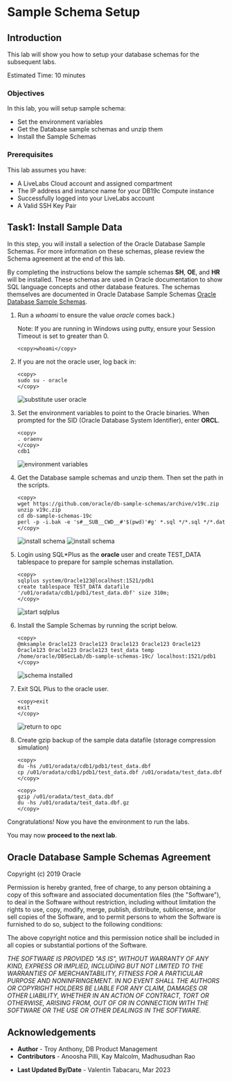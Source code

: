 # Sample Schema Setup

## Introduction
This lab will show you how to setup your database schemas for the subsequent labs.

Estimated Time: 10 minutes

### Objectives

In this lab, you will setup sample schema:
* Set the environment variables
* Get the Database sample schemas and unzip them
* Install the Sample Schemas

### Prerequisites
This lab assumes you have:

* A LiveLabs Cloud account and assigned compartment
* The IP address and instance name for your DB19c Compute instance
* Successfully logged into your LiveLabs account
* A Valid SSH Key Pair

## Task1: Install Sample Data

In this step, you will install a selection of the Oracle Database Sample Schemas.  For more information on these schemas, please review the Schema agreement at the end of this lab.

By completing the instructions below the sample schemas **SH**, **OE**, and **HR** will be installed. These schemas are used in Oracle documentation to show SQL language concepts and other database features. The schemas themselves are documented in Oracle Database Sample Schemas [Oracle Database Sample Schemas](https://www.oracle.com/pls/topic/lookup?ctx=dblatest&id=COMSC).

1. Run a *whoami* to ensure the value *oracle* comes back.)

    Note: If you are running in Windows using putty, ensure your Session Timeout is set to greater than 0.
    ```
    <copy>whoami</copy>
    ```

2. If you are not the oracle user, log back in:
    ````
    <copy>
    sudo su - oracle
    </copy>
    ````

    ![substitute user oracle](./images/sudo-oracle.png " ")

3.  Set the environment variables to point to the Oracle binaries.  When prompted for the SID (Oracle Database System Identifier), enter **ORCL**.
    ````
    <copy>
    . oraenv
    </copy>
    cdb1
    ````
    ![environment variables](./images/oraenv.png " ")

4. Get the Database sample schemas and unzip them. Then set the path in the scripts.

    ````
    <copy>
    wget https://github.com/oracle/db-sample-schemas/archive/v19c.zip
    unzip v19c.zip
    cd db-sample-schemas-19c
    perl -p -i.bak -e 's#__SUB__CWD__#'$(pwd)'#g' *.sql */*.sql */*.dat
    </copy>
    ````

    ![install schema](./images/install-schema-zip1.png " " )
    ![install schema](./images/install-schema-zip2.png " " )

5.  Login using SQL*Plus as the **oracle** user and create TEST_DATA tablespace to prepare for sample schemas installation.  

    ````
    <copy>
    sqlplus system/Oracle123@localhost:1521/pdb1
    create tablespace TEST_DATA datafile '/u01/oradata/cdb1/pdb1/test_data.dbf' size 310m;
    </copy>
    ````
    ![start sqlplus](./images/start-sqlplus.png " ")

6.  Install the Sample Schemas by running the script below.

    ````
    <copy>
    @mksample Oracle123 Oracle123 Oracle123 Oracle123 Oracle123 Oracle123 Oracle123 Oracle123 test_data temp /home/oracle/DBSecLab/db-sample-schemas-19c/ localhost:1521/pdb1
    </copy>
    ````

    ![schema installed](./images/schemas-created.png " " )
   
7.  Exit SQL Plus to the oracle user.

    ```
    <copy>exit
    exit
    </copy>
    ```

    ![return to opc](images/return-to-opc.png)

7.  Create gzip backup of the sample data datafile (storage compression simulation)
    ````
    <copy>
    du -hs /u01/oradata/cdb1/pdb1/test_data.dbf
    cp /u01/oradata/cdb1/pdb1/test_data.dbf /u01/oradata/test_data.dbf
    </copy>
    ````

    ````
    <copy>
    gzip /u01/oradata/test_data.dbf
    du -hs /u01/oradata/test_data.dbf.gz
    </copy>
    ````
Congratulations! Now you have the environment to run the labs.

You may now **proceed to the next lab**.

## Oracle Database Sample Schemas Agreement

Copyright (c) 2019 Oracle

Permission is hereby granted, free of charge, to any person obtaining a copy of this software and associated documentation files (the "Software"), to deal in the Software without restriction, including without limitation the rights to use, copy, modify, merge, publish, distribute, sublicense, and/or sell copies of the Software, and to permit persons to whom the Software is furnished to do so, subject to the following conditions:

The above copyright notice and this permission notice shall be included in all copies or substantial portions of the Software.

*THE SOFTWARE IS PROVIDED "AS IS", WITHOUT WARRANTY OF ANY KIND, EXPRESS OR IMPLIED, INCLUDING BUT NOT LIMITED TO THE WARRANTIES OF MERCHANTABILITY, FITNESS FOR A PARTICULAR PURPOSE AND NONINFRINGEMENT. IN NO EVENT SHALL THE AUTHORS OR COPYRIGHT HOLDERS BE LIABLE FOR ANY CLAIM, DAMAGES OR OTHER LIABILITY, WHETHER IN AN ACTION OF CONTRACT, TORT OR OTHERWISE, ARISING FROM, OUT OF OR IN CONNECTION WITH THE SOFTWARE OR THE USE OR OTHER DEALINGS IN THE SOFTWARE.*

## **Acknowledgements**

- **Author** - Troy Anthony, DB Product Management
- **Contributors** - Anoosha Pilli, Kay Malcolm, Madhusudhan Rao
* **Last Updated By/Date** - Valentin Tabacaru, Mar 2023